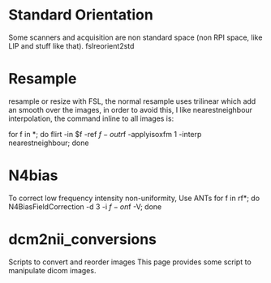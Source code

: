 
# Standard Orientation
Some scanners and acquisition are non standard space (non RPI space, like LIP and stuff like that).
fslreorient2std

# Resample 
resample or resize with FSL, the normal resample uses trilinear which add an smooth over the images, in order to avoid this, I like nearestneighbour interpolation, the command inline to all images is:

for f in *; do flirt -in $f -ref $f -out r$f -applyisoxfm 1 -interp nearestneighbour; done

# N4bias
To correct low frequency intensity non-uniformity, Use ANTs
for f in rf*; do N4BiasFieldCorrection -d 3 -i $f -o n$f -V; done

# dcm2nii_conversions
Scripts to convert and reorder images
This page provides some script to manipulate dicom images.
